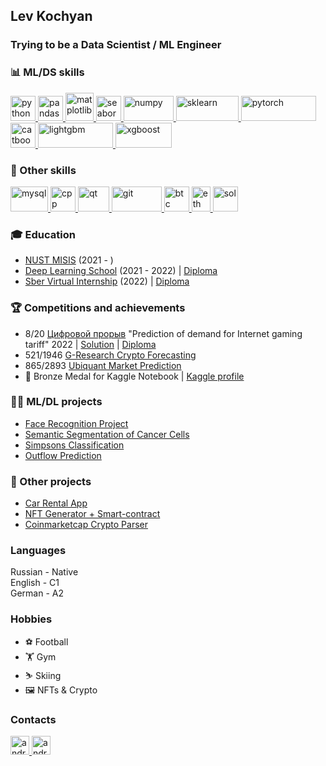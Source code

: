 ## Lev Kochyan
### Trying to be a Data Scientist / ML Engineer
</a>

### 📊 ML/DS skills
<p align="left"> 
  <a href="https://www.python.org" target="_blank"> 
    <img src="https://upload.wikimedia.org/wikipedia/commons/thumb/c/c3/Python-logo-notext.svg/1869px-Python-logo-notext.svg.png" alt="python" width="40" height="40"/>
  </a>
  
  <a href="https://pandas.pydata.org/" target="_blank"> 
    <img src="https://upload.wikimedia.org/wikipedia/commons/thumb/2/22/Pandas_mark.svg/411px-Pandas_mark.svg.png" alt="pandas" width="40" height="40"/>
  </a>
  
  <a href="https://matplotlib.org/" target="_blank"> 
    <img src="https://matplotlib.org/_static/images/documentation.svg" alt="matplotlib" width="45" height="45"/>
  </a>
  
   <a href="https://seaborn.pydata.org" target="_blank"> 
    <img src="https://seaborn.pydata.org/_images/logo-mark-lightbg.svg" alt="seaborn" width="40" height="40"/>
  </a>
  
  <a href="https://numpy.org/" target="_blank"> 
   <img src="https://upload.wikimedia.org/wikipedia/commons/thumb/3/31/NumPy_logo_2020.svg/268px-NumPy_logo_2020.svg.png" alt="numpy" width="80" height="40"/>
  </a>
  
  <a href="https://scikit-learn.org/stable/" target="_blank"> 
    <img src="https://upload.wikimedia.org/wikipedia/commons/thumb/0/05/Scikit_learn_logo_small.svg/223px-Scikit_learn_logo_small.svg.png" alt="sklearn" width="100" height="40"/>
  </a>
  
  <a href="https://pytorch.org/" target="_blank"> 
    <img src="https://upload.wikimedia.org/wikipedia/commons/thumb/9/96/Pytorch_logo.png/330px-Pytorch_logo.png" alt="pytorch" width="120" height="40"/>
  </a>
  
  <a href="https://catboost.ai/" target="_blank"> 
    <img src="https://upload.wikimedia.org/wikipedia/commons/thumb/c/cc/CatBoostLogo.png/120px-CatBoostLogo.png" alt="catboost" width="40" height="40"/>
  </a>
  
  <a href="https://lightgbm.readthedocs.io/en/v3.3.2/" target="_blank"> 
    <img src="https://upload.wikimedia.org/wikipedia/commons/thumb/d/d9/LightGBM_logo_black_text.svg/375px-LightGBM_logo_black_text.svg.png" alt="lightgbm" width="120" height="40"/>
  </a>
  
  <a href="https://xgboost.readthedocs.io/en/stable/" target="_blank"> 
    <img src="https://upload.wikimedia.org/wikipedia/commons/thumb/6/69/XGBoost_logo.png/312px-XGBoost_logo.png" alt="xgboost" width="90" height="40"/>
  </a>
  
</p>
  
### 🔧 Other skills
<p>
  <a href="https://www.mysql.com/" target="_blank"> 
    <img src="https://upload.wikimedia.org/wikipedia/ru/thumb/d/d3/Mysql.png/233px-Mysql.png" alt="mysql" width="60" height="40"/>
  </a>
  
  <a href="https://isocpp.org/" target="_blank"> 
    <img src="https://upload.wikimedia.org/wikipedia/commons/thumb/1/18/ISO_C%2B%2B_Logo.svg/107px-ISO_C%2B%2B_Logo.svg.png" alt="cpp" width="40" height="40"/>
  </a>
  
  <a href="https://www.qt.io/" target="_blank"> 
    <img src="https://upload.wikimedia.org/wikipedia/commons/thumb/0/0b/Qt_logo_2016.svg/164px-Qt_logo_2016.svg.png" alt="qt" width="50" height="40"/>
  </a>
  
  <a href="https://git-scm.com/" target="_blank"> 
    <img src="https://upload.wikimedia.org/wikipedia/commons/thumb/e/e0/Git-logo.svg/288px-Git-logo.svg.png" alt="git" width="80" height="40"/>
  </a>
  
  <a href="https://bitcoin.org/" target="_blank"> 
    <img src="https://upload.wikimedia.org/wikipedia/commons/thumb/4/46/Bitcoin.svg/120px-Bitcoin.svg.png" alt="btc" width="40" height="40"/>
  </a>
  
  <a href="https://ethereum.org/" target="_blank"> 
    <img src="https://upload.wikimedia.org/wikipedia/commons/thumb/0/01/Ethereum_logo_translucent.svg/225px-Ethereum_logo_translucent.svg.png" alt="eth" width="30" height="40"/>
  </a>
  
  <a href="https://soliditylang.org/" target="_blank"> 
    <img src="https://upload.wikimedia.org/wikipedia/commons/thumb/9/98/Solidity_logo.svg/77px-Solidity_logo.svg.png" alt="sol" width="40" height="40"/>
  </a>
  
</p>

### 🎓 Education

* [NUST MISIS](https://misis.ru) (2021 - )
* [Deep Learning School](https://dls.samcs.ru/) (2021 - 2022) | [Diploma](https://drive.google.com/file/d/1Ru6VRlJSXV4j530yw1Y-IlVPEVgy9ya_/view?usp=share_link)
* [Sber Virtual Internship](https://1.studre.ru/sber-datascience) (2022) | [Diploma](https://drive.google.com/file/d/1AK1z54B7eEiFN7PQjrg4XVMguLXhY7kv/view?usp=share_link)

### 🏆 Competitions and achievements
* 8/20 [Цифровой прорыв](https://hacks-ai.ru/) "Prediction of demand for Internet gaming tariff" 2022 | [Solution](https://github.com/shhesterka04/running_pandas) | [Diploma](https://drive.google.com/file/d/17tHURIObQ6SWk5GLVx0133ARUHalEPVm/view?usp=share_link)
* 521/1946 [G-Research Crypto Forecasting](https://www.kaggle.com/competitions/g-research-crypto-forecasting)
* 865/2893 [Ubiquant Market Prediction](https://www.kaggle.com/competitions/ubiquant-market-prediction)
* 🥉 Bronze Medal for Kaggle Notebook | [Kaggle profile](https://www.kaggle.com/kochyanlev)

### 👨‍💻 ML/DL projects
* [Face Recognition Project](https://github.com/KochyanLV/Face-Recognition-Project/blob/main/project_face_recognition.ipynb)
* [Semantic Segmentation of Cancer Cells](https://github.com/KochyanLV/semantic-segmentation/blob/main/semantic-segmentation.ipynb)
* [Simpsons Classification](https://github.com/KochyanLV/simpsons_classification/blob/main/simpsons-classification.ipynb)
* [Outflow Prediction](https://github.com/KochyanLV/outflow-prediction/blob/main/outflow-prediction.ipynb)

### 🔧 Other projects
* [Car Rental App](https://github.com/KochyanLV/car-rental-app)
* [NFT Generator + Smart-contract](https://github.com/KochyanLV/NFT)
* [Coinmarketcap Crypto Parser](https://github.com/KochyanLV/cmc-parser)

### Languages
Russian - Native <br>
English - C1 <br>
German - A2 <De>

### Hobbies
* ⚽ Football
* 🏋️ Gym
* ⛷️ Skiing
* 🖼️ NFTs & Crypto

### Contacts
<p align="left"> 
  <a href="https://t.me/kochyanlv" target="_blank"> 
    <img src="https://upload.wikimedia.org/wikipedia/commons/thumb/8/82/Telegram_logo.svg/1024px-Telegram_logo.svg.png" alt="android" width="30" height="30"/> 
  </a>
  <a href="https://www.instagram.com/kochyanl/" target="_blank"> 
    <img src="https://upload.wikimedia.org/wikipedia/commons/thumb/e/e7/Instagram_logo_2016.svg/800px-Instagram_logo_2016.svg.png" alt="android" width="30" height="30"/> 
  </a>
</p>
